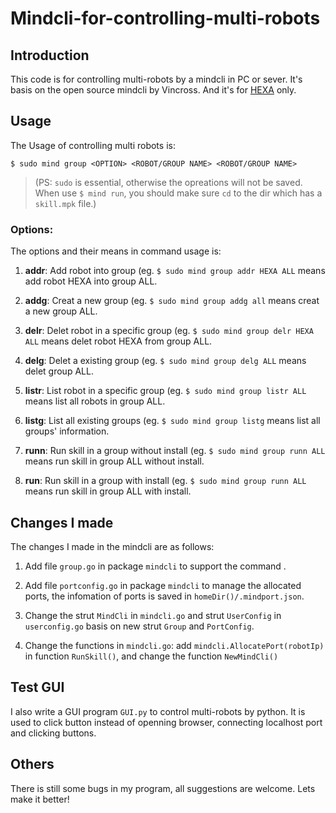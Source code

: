 # Mindcli-for-controlling-multi-robots

## Introduction
This code is for controlling multi-robots by a mindcli in PC or sever. It's basis on the open source mindcli by Vincross. And it's for [HEXA](https://www.vincross.com) only.

## Usage
The Usage of controlling multi robots is:

`$ sudo mind group <OPTION> <ROBOT/GROUP NAME> <ROBOT/GROUP NAME>`

>(PS: `sudo` is essential, otherwise the opreations will not be saved. When use `$ mind run`, you should make sure `cd` to the dir which has a `skill.mpk` file.)

### Options:
The options and their means in command usage is:

  1. **addr**:    Add robot into group (eg. `$ sudo mind group addr HEXA ALL` means add robot HEXA into group ALL.

  2. **addg**:    Creat a new group (eg. `$ sudo mind group addg all` means creat a new group ALL.

  3. **delr**:	Delet robot in a specific group (eg. `$ sudo mind group delr HEXA ALL` means delet robot HEXA from group ALL.

  4. **delg**:	Delet a existing group (eg. `$ sudo mind group delg ALL` means delet group ALL.

  5. **listr**:	List robot in a specific group (eg. `$ sudo mind group listr ALL` means list all robots in group ALL.

  6. **listg**:	List all existing groups (eg. `$ sudo mind group listg` means list all groups' information.

  7. **runn**:	Run skill in a group without install (eg. `$ sudo mind group runn ALL` means run skill in group ALL without install.

  8. **run**:	Run skill in a group with install (eg. `$ sudo mind group runn ALL` means run skill in group ALL with install.

## Changes I made
The changes I made in the mindcli are as follows:

1. Add file `group.go` in package `mindcli` to support the command .

2. Add file `portconfig.go` in package `mindcli` to manage the allocated ports, the infomation of ports is saved in `homeDir()/.mindport.json`.

3. Change the strut `MindCli` in `mindcli.go` and strut `UserConfig` in `userconfig.go` basis on new strut `Group` and `PortConfig`.

4. Change the functions in `mindcli.go`: add `mindcli.AllocatePort(robotIp)` in function `RunSkill()`, and change the function `NewMindCli()`

## Test GUI
I also write a GUI program `GUI.py` to control multi-robots by python. It is used to click button instead of openning browser, connecting localhost port and clicking buttons.

## Others
There is still some bugs in my program, all suggestions are welcome. Lets make it better!
